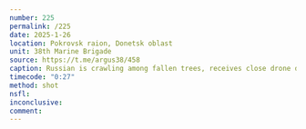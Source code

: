 ```yaml
---
number: 225
permalink: /225
date: 2025-1-26
location: Pokrovsk raion, Donetsk oblast
unit: 38th Marine Brigade
source: https://t.me/argus38/458
caption: Russian is crawling among fallen trees, receives close drone drop. He first tries his AK and proceeds with shooting himself
timecode: "0:27"
method: shot
nsfl: 
inconclusive: 
comment: 
---
```

<script async src="https://telegram.org/js/telegram-widget.js?22" data-telegram-post="argus38/458" data-width="100%"></script>